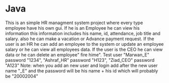 # Java
This is an simple HR managment system project where every type employee have his own gui.
If he is an Employee he can view his information this information includes his name, id, attendance, job title and salary.
also he can make a vacation or Advance payment request.
If the user is an HR he can add an employee to the system or update an employee salary or he can view all employees data.
If the user is the CEO he can view data or he can delete an employee" fire hime".
Test user "Marwan_E" password "1234", "Ashraf_HR" password "H123", "Ziad_CEO" password "A123"
Note: when you add an new user and login add after the new user name "_E" and the password will be his name + his id which will probably be "20002004"
